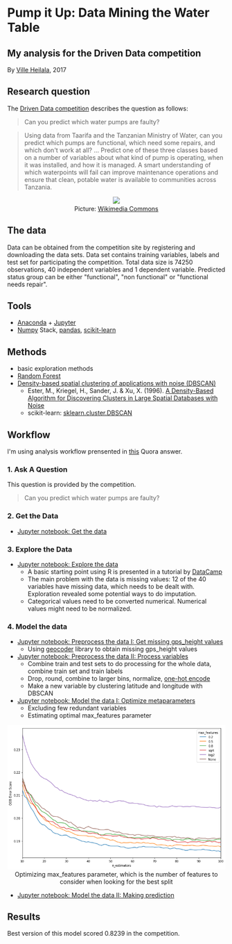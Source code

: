 # Pump it Up: Data Mining the Water Table
## My analysis for the Driven Data competition

By [Ville Heilala](https://heila.la), 2017

## Research question

The [Driven Data competition](https://www.drivendata.org/competitions/7/pump-it-up-data-mining-the-water-table/) describes the question as follows:

>Can you predict which water pumps are faulty?

>Using data from Taarifa and the Tanzanian Ministry of Water, can you predict which pumps are functional, which need some repairs, and which don't work at all? ... Predict one of these three classes based on a number of variables about what kind of pump is operating, when it was installed, and how it is managed. A smart understanding of which waterpoints will fail can improve maintenance operations and ensure that clean, potable water is available to communities across Tanzania.

<p align="center">
  <img src="https://upload.wikimedia.org/wikipedia/commons/0/04/Flickr_-_usaid.africa_-_Water_pump_provided_by_USAID.jpg" width="500"/><br>
  Picture: <a href="https://commons.wikimedia.org/wiki/File:Flickr_-_usaid.africa_-_Water_pump_provided_by_USAID.jpg">Wikimedia Commons</a>
</p>

## The data

Data can be obtained from the competition site by registering and downloading the data sets. Data set contains training variables, labels and test set for participating the competition. Total data size is 74250 observations, 40 independent variables and 1 dependent variable. Predicted status group can be either "functional", "non functional" or "functional needs repair".

## Tools

* [Anaconda](https://www.continuum.io/) + [Jupyter](http://jupyter.org/)
* [Numpy](http://www.numpy.org/) Stack, [pandas](http://pandas.pydata.org/), [scikit-learn](http://scikit-learn.org/stable/)

## Methods

* basic exploration methods
* [Random Forest](random_forest.md)
* [Density-based spatial clustering of applications with noise (DBSCAN)](https://en.wikipedia.org/wiki/DBSCAN)
  * Ester, M., Kriegel, H., Sander, J. & Xu, X. (1996). [A Density-Based Algorithm for Discovering Clusters in Large Spatial Databases with Noise](https://www.aaai.org/Papers/KDD/1996/KDD96-037.pdf)
  * scikit-learn: [sklearn.cluster.DBSCAN](http://scikit-learn.org/stable/modules/generated/sklearn.cluster.DBSCAN.html)

## Workflow

I'm using analysis workflow prensented in [this](https://www.quora.com/What-is-the-workflow-or-process-of-a-data-scientist) Quora answer.

### 1. Ask A Question

This question is provided by the competition.

>Can you predict which water pumps are faulty?

### 2. Get the Data

* [Jupyter notebook: Get the data](pumpitup_getdata.ipynb)

### 3. Explore the Data

* [Jupyter notebook: Explore the data](pumpitup_explore.ipynb)
  * A basic starting point using R is presented in a tutorial by [DataCamp](https://www.datacamp.com/community/open-courses/drivendata-water-pumps-challenge#gs.UjARtQI)
  * The main problem with the data is missing values: 12 of the 40 variables have missing data, which needs to be dealt with. Exploration revealed some potential ways to do imputation.
  * Categorical values need to be converted numerical. Numerical values might need to be normalized.

### 4. Model the data

* [Jupyter notebook: Preprocess the data I: Get missing gps_height values](pumpitup_missing_gps_height.ipynb)
  * Using [geocoder](http://geocoder.readthedocs.io/) library to obtain missing gps_height values
* [Jupyter notebook: Preprocess the data II: Process variables](pumpitup_preprocess.ipynb)
  * Combine train and test sets to do processing for the whole data, combine train set and train labels
  * Drop, round, combine to larger bins, normalize, [one-hot encode](https://www.quora.com/What-is-one-hot-encoding-and-when-is-it-used-in-data-science)
  * Make a new variable by clustering latitude and longitude with DBSCAN
* [Jupyter notebook: Model the data I: Optimize metaparameters](pumpitup_model_metaparameters.ipynb)
  * Excluding few redundant variables
  * Estimating optimal max_features parameter

<p align="center">
  <img src="max_features.png"/><br>
  Optimizing max_features parameter, which is the number of features to consider when looking for the best split
</p>

* [Jupyter notebook: Model the data II: Making prediction](pumpitup_model.ipynb)

## Results

Best version of this model scored 0.8239 in the competition.

